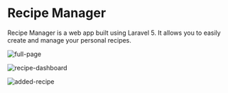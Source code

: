 # Recipe Manager

Recipe Manager is a web app built using Laravel 5. It allows you to easily create and manage your personal recipes.

![full-page](https://github.com/kPanesar/RecipeManager/assets/4018041/4c651fff-bf6e-4d9b-bd68-e14b0f703255)

![recipe-dashboard](https://github.com/kPanesar/RecipeManager/assets/4018041/513b01f0-aa17-42a4-9e63-8f3ed76a75d1)

![added-recipe](https://github.com/kPanesar/RecipeManager/assets/4018041/946187f9-28e4-474a-9244-3b61e155707a)
